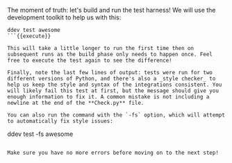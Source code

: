 The moment of truth: let's build and run the test harness! We will use the development toolkit to help us with this:
```
ddev test awesome
```{{execute}}

This will take a little longer to run the first time then on subsequent runs as the build phase only needs to happen once. Feel free to execute the test again to see the difference!

Finally, note the last few lines of output: tests were run for two different versions of Python, and there's also a _style checker_ to help us keep the style and syntax of the integrations consistent. You will likely fail this test at first, but the message should give you enough information to fix it. A common mistake is not including a newline at the end of the **Check.py** file.

You can also run the command with the `-fs` option, which will attempt to automatically fix style issues:

```
ddev test -fs awesome
```{{execute}}

Make sure you have no more errors before moving on to the next step!